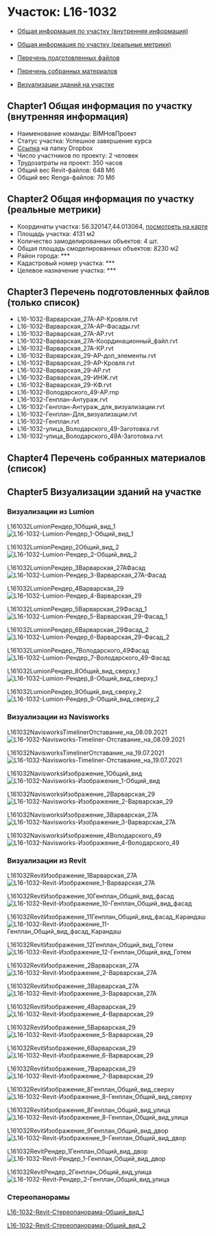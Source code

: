 # Участок: L16-1032

* [Общая информация по участку (внутренняя информация)](#Chapter1)

* [Общая информация по участку (реальные метрики)](#Chapter2)

* [Перечень подготовленных файлов](#Chapter3)

* [Перечень собранных материалов](#Chapter4)

* [Визуализации зданий на участке](#Chapter5)

## <a id="test">Chapter1</a> Общая информация по участку (внутренняя информация)
+ Наименование команды: BIMНовПроект
+ Статус участка: Успешное завершение курса
+ [Ссылка](https://www.dropbox.com/sh/wvvgv1nw1iqred9/AADmkJJrYQGC1OnUqt3bRK-ua/L16_1032?dl=0) на папку Dropbox
+ Число участников по проекту: 2 человек
+ Трудозатраты на проект: 350 часов
+ Общий вес Revit-файлов: 648 Мб
+ Общий вес Renga-файлов: 70 Мб
## <a id="test">Chapter2</a> Общая информация по участку (реальные метрики)
+ Координаты участка: 56.320147,44.013064, [посмотреть на карте]("yandex.ru/maps/47/nizhny-novgorod/?ll=56.320147%2C44.013064&z=19")
+ Площадь участка: 4131 м2
+ Количество замоделированных объектов: 4 шт.
+ Общая площадь смоделированных объектов: 8230 м2
+ Район города: *** 
+ Кадастровый номер участка: *** 
+ Целевое назначение участка: *** 
## <a id="test">Chapter3</a> Перечень подготовленных файлов (только список)
+ L16-1032-Варварская_27А-АР-Кровля.rvt
+ L16-1032-Варварская_27А-АР-Фасады.rvt
+ L16-1032-Варварская_27А-АР.rvt
+ L16-1032-Варварская_27А-Координационный_файл.rvt
+ L16-1032-Варварская_27А-КР.rvt
+ L16-1032-Варварская_29-АР-доп_элементы.rvt
+ L16-1032-Варварская_29-АР-Кровля.rvt
+ L16-1032-Варварская_29-АР.rvt
+ L16-1032-Варварская_29-ИНЖ.rvt
+ L16-1032-Варварская_29-КФ.rvt
+ L16-1032-Володарского_49-АР.rnp
+ L16-1032-Генплан-Антураж.rvt
+ L16-1032-Генплан-Антураж_для_визуализации.rvt
+ L16-1032-Генплан-Для_визуализации.rvt
+ L16-1032-Генплан.rvt
+ L16-1032-улица_Володарского_49-Заготовка.rvt
+ L16-1032-улица_Володарского_49А-Заготовка.rvt
## <a id="test">Chapter4</a> Перечень собранных материалов (список)
## <a id="test">Chapter5</a> Визуализации зданий на участке
### Визуализации из Lumion
L161032LumionРендер_1Общий_вид_1
![L16-1032-Lumion-Рендер_1-Общий_вид_1](/Images/L16_1032/L16-1032-Lumion-Рендер_1-Общий_вид_1_Compressed.jpg)

L161032LumionРендер_2Общий_вид_2
![L16-1032-Lumion-Рендер_2-Общий_вид_2](/Images/L16_1032/L16-1032-Lumion-Рендер_2-Общий_вид_2_Compressed.jpg)

L161032LumionРендер_3Варварская_27АФасад
![L16-1032-Lumion-Рендер_3-Варварская_27А-Фасад](/Images/L16_1032/L16-1032-Lumion-Рендер_3-Варварская_27А-Фасад_Compressed.jpg)

L161032LumionРендер_4Варварская_29
![L16-1032-Lumion-Рендер_4-Варварская_29](/Images/L16_1032/L16-1032-Lumion-Рендер_4-Варварская_29_Compressed.jpg)

L161032LumionРендер_5Варварская_29Фасад_1
![L16-1032-Lumion-Рендер_5-Варварская_29-Фасад_1](/Images/L16_1032/L16-1032-Lumion-Рендер_5-Варварская_29-Фасад_1_Compressed.jpg)

L161032LumionРендер_6Варварская_29Фасад_2
![L16-1032-Lumion-Рендер_6-Варварская_29-Фасад_2](/Images/L16_1032/L16-1032-Lumion-Рендер_6-Варварская_29-Фасад_2_Compressed.jpg)

L161032LumionРендер_7Володарского_49Фасад
![L16-1032-Lumion-Рендер_7-Володарского_49-Фасад](/Images/L16_1032/L16-1032-Lumion-Рендер_7-Володарского_49-Фасад_Compressed.jpg)

L161032LumionРендер_8Общий_вид_сверху_1
![L16-1032-Lumion-Рендер_8-Общий_вид_сверху_1](/Images/L16_1032/L16-1032-Lumion-Рендер_8-Общий_вид_сверху_1_Compressed.jpg)

L161032LumionРендер_9Общий_вид_сверху_2
![L16-1032-Lumion-Рендер_9-Общий_вид_сверху_2](/Images/L16_1032/L16-1032-Lumion-Рендер_9-Общий_вид_сверху_2_Compressed.jpg)

### Визуализации из Navisworks
L161032NavisworksTimelinerОтставание_на_08.09.2021
![L16-1032-Navisworks-Timeliner-Отставание_на_08.09.2021](/Images/L16_1032/L16-1032-Navisworks-Timeliner-Отставание_на_08.09.2021_Compressed.jpg)

L161032NavisworksTimelinerОтставание_на_19.07.2021
![L16-1032-Navisworks-Timeliner-Отставание_на_19.07.2021](/Images/L16_1032/L16-1032-Navisworks-Timeliner-Отставание_на_19.07.2021_Compressed.jpg)

L161032NavisworksИзображение_1Общий_вид
![L16-1032-Navisworks-Изображение_1-Общий_вид](/Images/L16_1032/L16-1032-Navisworks-Изображение_1-Общий_вид_Compressed.jpg)

L161032NavisworksИзображение_2Варварская_29
![L16-1032-Navisworks-Изображение_2-Варварская_29](/Images/L16_1032/L16-1032-Navisworks-Изображение_2-Варварская_29_Compressed.jpg)

L161032NavisworksИзображение_3Варварская_27А
![L16-1032-Navisworks-Изображение_3-Варварская_27А](/Images/L16_1032/L16-1032-Navisworks-Изображение_3-Варварская_27А_Compressed.jpg)

L161032NavisworksИзображение_4Володарского_49
![L16-1032-Navisworks-Изображение_4-Володарского_49](/Images/L16_1032/L16-1032-Navisworks-Изображение_4-Володарского_49_Compressed.jpg)

### Визуализации из Revit
L161032RevitИзображение_1Варварская_27А
![L16-1032-Revit-Изображение_1-Варварская_27А](/Images/L16_1032/L16-1032-Revit-Изображение_1-Варварская_27А_Compressed.jpg)

L161032RevitИзображение_10Генплан_Общий_вид_фасад
![L16-1032-Revit-Изображение_10-Генплан_Общий_вид_фасад](/Images/L16_1032/L16-1032-Revit-Изображение_10-Генплан_Общий_вид_фасад_Compressed.jpg)

L161032RevitИзображение_11Генплан_Общий_вид_фасад_Карандаш
![L16-1032-Revit-Изображение_11-Генплан_Общий_вид_фасад_Карандаш](/Images/L16_1032/L16-1032-Revit-Изображение_11-Генплан_Общий_вид_фасад_Карандаш_Compressed.jpg)

L161032RevitИзображение_12Генплан_Общий_вид_Готем
![L16-1032-Revit-Изображение_12-Генплан_Общий_вид_Готем](/Images/L16_1032/L16-1032-Revit-Изображение_12-Генплан_Общий_вид_Готем_Compressed.jpg)

L161032RevitИзображение_2Варварская_27А
![L16-1032-Revit-Изображение_2-Варварская_27А](/Images/L16_1032/L16-1032-Revit-Изображение_2-Варварская_27А_Compressed.jpg)

L161032RevitИзображение_3Варварская_27А
![L16-1032-Revit-Изображение_3-Варварская_27А](/Images/L16_1032/L16-1032-Revit-Изображение_3-Варварская_27А_Compressed.jpg)

L161032RevitИзображение_4Варварская_29
![L16-1032-Revit-Изображение_4-Варварская_29](/Images/L16_1032/L16-1032-Revit-Изображение_4-Варварская_29_Compressed.jpg)

L161032RevitИзображение_5Варварская_29
![L16-1032-Revit-Изображение_5-Варварская_29](/Images/L16_1032/L16-1032-Revit-Изображение_5-Варварская_29_Compressed.jpg)

L161032RevitИзображение_6Варварская_29
![L16-1032-Revit-Изображение_6-Варварская_29](/Images/L16_1032/L16-1032-Revit-Изображение_6-Варварская_29_Compressed.jpg)

L161032RevitИзображение_7Варварская_29
![L16-1032-Revit-Изображение_7-Варварская_29](/Images/L16_1032/L16-1032-Revit-Изображение_7-Варварская_29_Compressed.jpg)

L161032RevitИзображение_8Генплан_Общий_вид_сверху
![L16-1032-Revit-Изображение_8-Генплан_Общий_вид_сверху](/Images/L16_1032/L16-1032-Revit-Изображение_8-Генплан_Общий_вид_сверху_Compressed.jpg)

L161032RevitИзображение_8Генплан_Общий_вид_улица
![L16-1032-Revit-Изображение_8-Генплан_Общий_вид_улица](/Images/L16_1032/L16-1032-Revit-Изображение_8-Генплан_Общий_вид_улица_Compressed.jpg)

L161032RevitИзображение_9Генплан_Общий_вид_двор
![L16-1032-Revit-Изображение_9-Генплан_Общий_вид_двор](/Images/L16_1032/L16-1032-Revit-Изображение_9-Генплан_Общий_вид_двор_Compressed.jpg)

L161032RevitРендер_1Генплан_Общий_вид_двор
![L16-1032-Revit-Рендер_1-Генплан_Общий_вид_двор](/Images/L16_1032/L16-1032-Revit-Рендер_1-Генплан_Общий_вид_двор_Compressed.jpg)

L161032RevitРендер_2Генплан_Общий_вид_улица
![L16-1032-Revit-Рендер_2-Генплан_Общий_вид_улица](/Images/L16_1032/L16-1032-Revit-Рендер_2-Генплан_Общий_вид_улица_Compressed.jpg)

### Стереопанорамы
[L16-1032-Revit-Стереопанорама-Общий_вид_1](https://pano.autodesk.com/pano.html?url=jpgs/80c311d1-263f-4937-adf4-4a019cb6ecb9&version=2)

[L16-1032-Revit-Стереопанорама-Общий_вид_2](https://pano.autodesk.com/pano.html?url=jpgs/e16a4ad7-9855-4570-bf88-d1f06be3b796&version=2)

